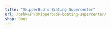 ```yaml
---
title: "SkipperBud's Boating Supercenter"
url: /oshkosh/skipperbuds-boating-supercenter/
shop: Boot
---
```


